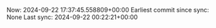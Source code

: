 Now: 2024-09-22 17:37:45.558809+00:00 Earliest commit since sync: None Last sync: 2024-09-22 00:22:21+00:00
